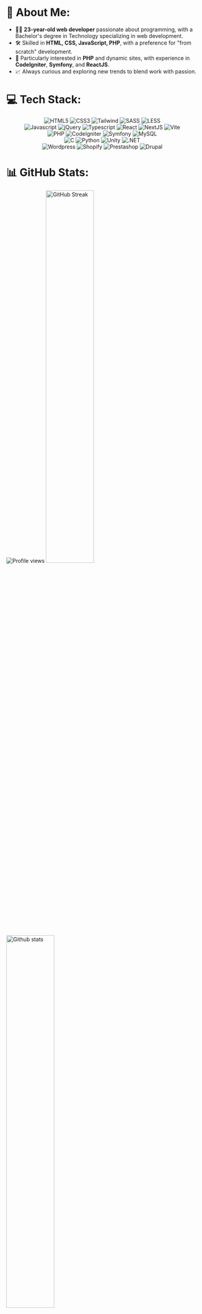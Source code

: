 # 👋 About Me:
- 👨‍💻 **23-year-old web developer** passionate about programming, with a Bachelor's degree in Technology specializing in web development.
- 🛠️ Skilled in **HTML, CSS, JavaScript, PHP**, with a preference for "from scratch" development.
- 🚀 Particularly interested in **PHP** and dynamic sites, with experience in **CodeIgniter**, **Symfony**, and **ReactJS**.
- 📈 Always curious and exploring new trends to blend work with passion.

# 💻 Tech Stack:
<p align="center">
	<img src="https://img.shields.io/badge/HTML5-%23273849?style=for-the-badge&logo=HTML5&logoColor=41b883" alt="HTML5">
	<img src="https://img.shields.io/badge/CSS3-%23273849?style=for-the-badge&logo=CSS3&logoColor=41b883" alt="CSS3">
	<img src="https://img.shields.io/badge/Tailwind-%23273849?style=for-the-badge&logo=TailwindCSS&logoColor=41b883" alt="Tailwind">
	<img src="https://img.shields.io/badge/SASS-%23273849?style=for-the-badge&logo=SASS&logoColor=41b883" alt="SASS">
	<img src="https://img.shields.io/badge/LESS-%23273849?style=for-the-badge&logo=LESS&logoColor=41b883" alt="LESS">
		<br>
	<img src="https://img.shields.io/badge/Javascript-%23273849?style=for-the-badge&logo=Javascript&logoColor=41b883" alt="Javascript">
	<img src="https://img.shields.io/badge/jQuery-%23273849?style=for-the-badge&logo=jQuery&logoColor=41b883" alt="jQuery">
	<img src="https://img.shields.io/badge/Typescript-%23273849?style=for-the-badge&logo=Typescript&logoColor=41b883" alt="Typescript">
	<img src="https://img.shields.io/badge/React-%23273849?style=for-the-badge&logo=React&logoColor=41b883" alt="React">
	<img src="https://img.shields.io/badge/NextJS-%23273849?style=for-the-badge&logo=Next.Js&logoColor=41b883" alt="NextJS">
	<img src="https://img.shields.io/badge/Vite-%23273849?style=for-the-badge&logo=Vite&logoColor=41b883" alt="Vite">
		<br>
	<img src="https://img.shields.io/badge/PHP-%23273849?style=for-the-badge&logo=PHP&logoColor=41b883" alt="PHP">
	<img src="https://img.shields.io/badge/CodeIgniter-%23273849?style=for-the-badge&logo=CodeIgniter&logoColor=41b883" alt="CodeIgniter">
	<img src="https://img.shields.io/badge/Symfony-%23273849?style=for-the-badge&logo=Symfony&logoColor=41b883" alt="Symfony">
	<img src="https://img.shields.io/badge/MySQL-%23273849?style=for-the-badge&logo=MySQL&logoColor=41b883" alt="MySQL">
		<br>
	<img src="https://img.shields.io/badge/C-%23273849?style=for-the-badge&logo=C&logoColor=41b883" alt="C">
	<img src="https://img.shields.io/badge/Python-%23273849?style=for-the-badge&logo=Python&logoColor=41b883" alt="Python">
	<img src="https://img.shields.io/badge/Unity-%23273849?style=for-the-badge&logo=Unity&logoColor=41b883" alt="Unity">
	<img src="https://img.shields.io/badge/.NET-%23273849?style=for-the-badge&logo=.NET&logoColor=41b883" alt=".NET">
		<br>
	<img src="https://img.shields.io/badge/Wordpress-%23273849?style=for-the-badge&logo=Wordpress&logoColor=41b883" alt="Wordpress">
	<img src="https://img.shields.io/badge/Shopify-%23273849?style=for-the-badge&logo=Shopify&logoColor=41b883" alt="Shopify">
	<img src="https://img.shields.io/badge/Prestashop-%23273849?style=for-the-badge&logo=Prestashop&logoColor=41b883" alt="Prestashop">
	<img src="https://img.shields.io/badge/Drupal-%23273849?style=for-the-badge&logo=Drupal&logoColor=41b883" alt="Drupal">
</p>

# 📊 GitHub Stats:
<img src="https://visitcount.itsvg.in/api?id=BreadyBred&label=Profile%20Views&color=12&icon=2&pretty=true" alt="Profile views">
<img src="https://streak-stats.demolab.com?user=BreadyBred&theme=vue-dark" alt="GitHub Streak" style="width: 50%;">
<img src="https://github-readme-stats.vercel.app/api?username=BreadyBred&include_all_commits=true&count_private=true&theme=vue-dark&custom_title=My%20Activity" alt="Github stats" style="width: 50%;">
<img src="https://github-readme-activity-graph.vercel.app/graph?username=BreadyBred&theme=github-compact&from=2024-03-18&to=2024-06-01&hide_title=true" alt="Overall activity" style="width: 100%;">

# 🌐 Links:
<p align="center">
	<a href="https://linkedin.com/in/romain-gerard" target="_blank">
		<img src="https://img.shields.io/badge/LinkedIn-273849?style=for-the-badge&logo=linkedin&logoColor=41b883" alt="LinkedIn">
	</a>
	<a href="https://www.codewars.com/users/BreadyBred/stats" target="_blank">
		<img src="https://img.shields.io/badge/codewars-%23273849?style=for-the-badge&logo=codewars&logoColor=41b883" alt="Codewars">
	</a>
	<a href="mailto:gerarromain@gmail.com" target="_blank">
		<img src="https://img.shields.io/badge/gerarromain@gmail.com-273849?style=for-the-badge&logo=gmail&logoColor=41b883" alt="Email">
	</a>
	<a href="https://romain-gerard.com" target="_blank">
		<img src="https://img.shields.io/badge/My%20Portfolio-273849?style=for-the-badge" alt="Portfolio">
	</a>
</p>
